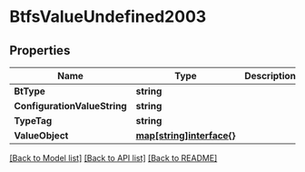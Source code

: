 # BtfsValueUndefined2003

## Properties

Name | Type | Description | Notes
------------ | ------------- | ------------- | -------------
**BtType** | **string** |  | [optional] 
**ConfigurationValueString** | **string** |  | [optional] 
**TypeTag** | **string** |  | [optional] 
**ValueObject** | [**map[string]interface{}**](.md) |  | [optional] 

[[Back to Model list]](../README.md#documentation-for-models) [[Back to API list]](../README.md#documentation-for-api-endpoints) [[Back to README]](../README.md)


